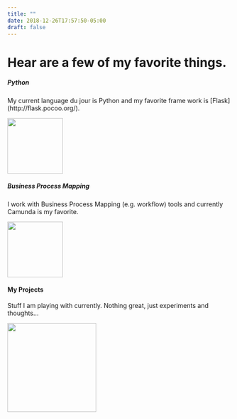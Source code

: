 ```yaml
---
title: ""
date: 2018-12-26T17:57:50-05:00
draft: false
---
```

<div class="py-5">
    <div class="container">
        <div class="text-center">
            <h1 class="display-7">Hear are a few of my favorite things.</h1>
        </div>
        <div class="row">
            <div class="col-md-6">
                <div class="col-md-12">
                    <div class="card">
                        <div class="card-body">
                            <h5 class="card-title" style="">Python</h5>
                            <p class="card-text">My current language du jour is Python and my favorite frame work is [Flask](http://flask.pocoo.org/).</p>
                        </div>
                        <div class="text-center">
                            <a href="https://www.python.org" target="_blank" title="Python"><img src="/images/python.png" height="125">
                            </a>
                        </div>
                    </div>
                </div>
            </div>
            <div class="col-md-6">
                <div class="col-md-12">
                    <div class="card">
                        <div class="card-body">
                            <h5 class="card-title" style="">Business Process Mapping</h5>
                            <p class="card-text">I work with Business Process Mapping (e.g. workflow) tools and currently Camunda is my favorite.
                            </p>
                        </div>
                        <div class="text-center">
                            <a href="https://www.camunda.com" target="_blank" title="Camunda BPMN">
                                <img src="/images/camunda-icon.svg" height="125">
                            </a>
                        </div>
                    </div>
                </div>
            </div>
        </div>
<div class="container">
      <div class="row">
        <div class="col-md-12" >
          <div class="row">
            <div class="col-md-6 offset-lg-1 d-flex flex-column justify-content-center py-4">
              <h4 class="my-3"><b>My Projects</b></h4>
              <p class="lead">Stuff I am playing with currently. Nothing great, just experiments and thoughts...</p>
            </div>
            <div class="col-lg-5 col-md-6 p-md-4 col-3"><a href="/projects" target="_blank" title="Python"><img src="/images/experiments.png" height="200"></a></div>
          </div>
        </div>
    </div>
</div>